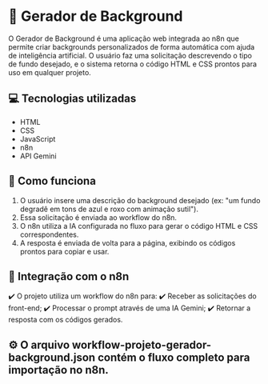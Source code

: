 # 🎨 Gerador de Background

O Gerador de Background é uma aplicação web integrada ao n8n que permite criar backgrounds personalizados de forma automática com ajuda de inteligência artificial.
O usuário faz uma solicitação descrevendo o tipo de fundo desejado, e o sistema retorna o código HTML e CSS prontos para uso em qualquer projeto.



## 💻 Tecnologias utilizadas

- HTML
- CSS
- JavaScript
- n8n
- API Gemini



## 🚀 Como funciona

1. O usuário insere uma descrição do background desejado (ex: "um fundo degradê em tons de azul e roxo com animação sutil").
2. Essa solicitação é enviada ao workflow do n8n.
3. O n8n utiliza a IA configurada no fluxo para gerar o código HTML e CSS correspondentes.
4. A resposta é enviada de volta para a página, exibindo os códigos prontos para copiar e usar.



## 🧠 Integração com o n8n

✔️ O projeto utiliza um workflow do n8n para:
✔️ Receber as solicitações do front-end;
✔️ Processar o prompt através de uma IA Gemini;
✔️ Retornar a resposta com os códigos gerados.



## ⚙️ O arquivo workflow-projeto-gerador-background.json contém o fluxo completo para importação no n8n.





